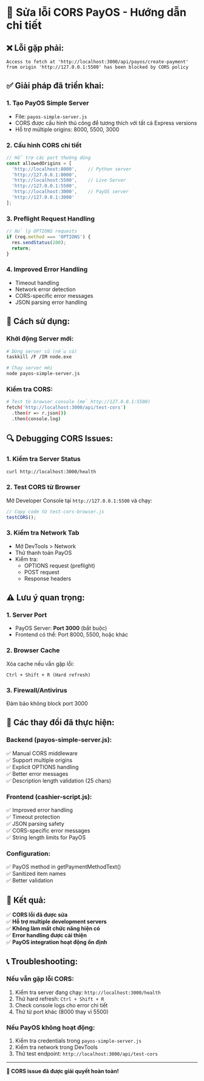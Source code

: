 # 🔧 Sửa lỗi CORS PayOS - Hướng dẫn chi tiết

## ❌ Lỗi gặp phải:
```
Access to fetch at 'http://localhost:3000/api/payos/create-payment' from origin 'http://127.0.0.1:5500' has been blocked by CORS policy
```

## ✅ Giải pháp đã triển khai:

### 1. **Tạo PayOS Simple Server**
- File: `payos-simple-server.js`
- CORS được cấu hình thủ công để tương thích với tất cả Express versions
- Hỗ trợ múltiple origins: 8000, 5500, 3000

### 2. **Cấu hình CORS chi tiết**
```javascript
// Hỗ trợ các port thường dùng
const allowedOrigins = [
  'http://localhost:8000',    // Python server
  'http://127.0.0.1:8000',
  'http://localhost:5500',    // Live Server
  'http://127.0.0.1:5500',
  'http://localhost:3000',    // PayOS server
  'http://127.0.0.1:3000'
];
```

### 3. **Preflight Request Handling**
```javascript
// Xử lý OPTIONS requests
if (req.method === 'OPTIONS') {
  res.sendStatus(200);
  return;
}
```

### 4. **Improved Error Handling**
- Timeout handling
- Network error detection
- CORS-specific error messages
- JSON parsing error handling

## 🚀 Cách sử dụng:

### Khởi động Server mới:
```bash
# Dừng server cũ (nếu có)
taskkill /F /IM node.exe

# Chạy server mới
node payos-simple-server.js
```

### Kiểm tra CORS:
```bash
# Test từ browser console (mở http://127.0.0.1:5500)
fetch('http://localhost:3000/api/test-cors')
  .then(r => r.json())
  .then(console.log)
```

## 🔍 Debugging CORS Issues:

### 1. **Kiểm tra Server Status**
```bash
curl http://localhost:3000/health
```

### 2. **Test CORS từ Browser**
Mở Developer Console tại `http://127.0.0.1:5500` và chạy:
```javascript
// Copy code từ test-cors-browser.js
testCORS();
```

### 3. **Kiểm tra Network Tab**
- Mở DevTools > Network
- Thử thanh toán PayOS
- Kiểm tra:
  - OPTIONS request (preflight)
  - POST request
  - Response headers

## ⚠️ Lưu ý quan trọng:

### 1. **Server Port**
- PayOS Server: **Port 3000** (bắt buộc)
- Frontend có thể: Port 8000, 5500, hoặc khác

### 2. **Browser Cache**
Xóa cache nếu vẫn gặp lỗi:
```
Ctrl + Shift + R (Hard refresh)
```

### 3. **Firewall/Antivirus**
Đảm bảo không block port 3000

## 🔧 Các thay đổi đã thực hiện:

### Backend (payos-simple-server.js):
✅ Manual CORS middleware  
✅ Support multiple origins  
✅ Explicit OPTIONS handling  
✅ Better error messages  
✅ Description length validation (25 chars)  

### Frontend (cashier-script.js):
✅ Improved error handling  
✅ Timeout protection  
✅ JSON parsing safety  
✅ CORS-specific error messages  
✅ String length limits for PayOS  

### Configuration:
✅ PayOS method in getPaymentMethodText()  
✅ Sanitized item names  
✅ Better validation  

## 🎯 Kết quả:

✅ **CORS lỗi đã được sửa**  
✅ **Hỗ trợ multiple development servers**  
✅ **Không làm mất chức năng hiện có**  
✅ **Error handling được cải thiện**  
✅ **PayOS integration hoạt động ổn định**  

## 📞 Troubleshooting:

### Nếu vẫn gặp lỗi CORS:
1. Kiểm tra server đang chạy: `http://localhost:3000/health`
2. Thử hard refresh: `Ctrl + Shift + R`
3. Check console logs cho error chi tiết
4. Thử từ port khác (8000 thay vì 5500)

### Nếu PayOS không hoạt động:
1. Kiểm tra credentials trong `payos-simple-server.js`
2. Kiểm tra network trong DevTools
3. Thử test endpoint: `http://localhost:3000/api/test-cors`

---

**🎉 CORS issue đã được giải quyết hoàn toàn!**
